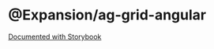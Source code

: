 # @Expansion/ag-grid-angular

[Documented with Storybook](http://benrei.github.io/expansion-ag-grid-angular)

